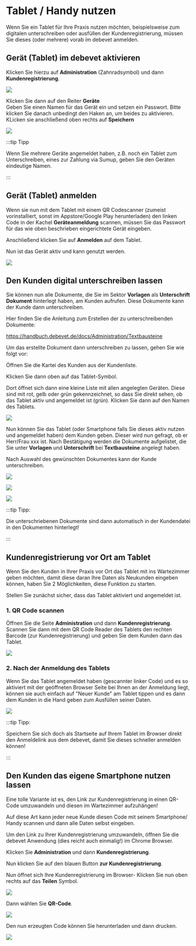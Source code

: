 # Tablet / Handy nutzen

Wenn Sie ein Tablet für Ihre Praxis nutzen möchten, beispielsweise zum digitalen unterschreiben oder ausfüllen der Kundenregistrierung,
müssen Sie dieses (oder mehrere) vorab im debevet anmelden.  

## Gerät (Tablet) im debevet aktivieren

Klicken Sie hierzu auf
**Administration** (Zahnradsymbol) und dann **Kundenregistrierung**.

![](../../static/img/erweiterungen/geraete_registrierung1.png)

Klicken Sie dann auf den Reiter **Geräte**   
Geben Sie einen Namen für das Gerät ein und setzen ein Passwort. Bitte klicken Sie danach unbedingt den Haken an, um beides zu aktivieren.
KLicken sie anschließend oben rechts auf **Speichern**

![](../../static/img/erweiterungen/geraete_registrierung2.png)

:::tip   Tipp

Wenn Sie mehrere Geräte angemeldet haben, z.B. noch ein Tablet zum Unterschreiben, eines zur Zahlung via Sumup, geben Sie den Geräten eindeutige Namen.

:::

## Gerät (Tablet) anmelden 

Wenn sie nun mit dem Tablet mit einem QR Codescanner (zumeist vorinstalliert, sonst im Appstore/Google Play herunterladen) den linken 
Code in der Kachel  **Geräteanmeldung** scannen, müssen Sie das Passwort für das wie oben beschrieben eingerichtete Gerät eingeben.  

Anschließend klicken Sie auf **Anmelden** auf dem Tablet.

Nun ist das Gerät aktiv und kann genutzt werden.  

![](../../static/img/Admin/tablet_anmeldung.png)

## Den Kunden digital unterschreiben lassen  

Sie können nun alle Dokumente, die Sie im Sektor **Vorlagen** als **Unterschrift Dokument** hinterlegt haben, am Kunden aufrufen. 
Diese Dokumente kann der Kunde dann unterschreiben.  

Hier finden Sie die Anleitung zum Erstellen der zu unterschreibenden Dokumente: 

https://handbuch.debevet.de/docs/Administration/Textbausteine

Um das erstellte Dokument dann unterschreiben zu lassen, gehen Sie wie folgt vor:

Öffnen Sie die Kartei des Kunden aus der Kundenliste. 

Klicken Sie dann oben auf das Tablet-Symbol. 

Dort öffnet sich dann eine kleine Liste mit allen angelegten Geräten. Diese sind mit rot, gelb oder grün gekennzeichnet, so dass Sie direkt sehen,
ob das Tablet aktiv und angemeldet ist (grün). Klicken Sie dann auf den Namen des Tablets.  

![](../../static/img/Admin/tablet_nutzung2.png)  

Nun können Sie das Tablet (oder Smartphone falls Sie dieses aktiv nutzen und angemeldet haben) dem Kunden geben. Dieser wird nun gefragt, ob er
Herr/Frau xxx ist. Nach Bestätigung werden die Dokumente aufgelistet, die Sie unter **Vorlagen** und **Unterschrift** bei **Textbausteine** angelegt haben.

Nach Auswahl des gewünschten Dokumentes kann der Kunde unterschreiben.

![](../../static/img/Admin/tablet_nutzung_kunde.png)  

![](../../static/img/Admin/tablet_docs.png)  

![](../../static/img/Admin/tablet_unterschrift.png)

:::tip Tipp: 

Die unterschriebenen Dokumente sind dann automatisch in der Kundendatei in den Dokumenten hinterlegt!

:::  

## Kundenregistrierung vor Ort am Tablet  

Wenn Sie den Kunden in Ihrer Praxis vor Ort das Tablet mit ins Wartezimmer geben möchten, damit diese daran Ihre Daten als Neukunden
eingeben können, haben Sie 2 Möglichkeiten, diese Funktion zu starten.

Stellen Sie zunächst sicher, dass das Tablet aktiviert und angemeldet ist. 

### 1. QR Code scannen  

Öffnen Sie die Seite **Administration** und dann **Kundenregistrierung**. Scannen Sie dann mit dem QR Code Reader des Tablets den rechten
Barcode (zur Kundenregistrierung) und geben Sie dem Kunden dann das Tablet.

![](../../static/img/Admin/tablet_scan_zur_reg.png)

### 2. Nach der Anmeldung des Tablets

Wenn Sie das Tablet angemeldet haben (gescannter linker Code) und es so aktiviert mit der geöffneten Browser Seite bei Ihnen an der
Anmeldung liegt, können sie auch einfach auf "Neuer Kunde" am Tablet tippen und es dann dem Kunden in die Hand geben zum Ausfüllen seiner Daten.  

![](../../static/img/Admin/tablet_neukunde.png)  

:::tip Tipp:

Speichern Sie sich doch als Startseite auf Ihrem Tablet im Browser direkt den Anmeldelink aus dem debevet, damit Sie dieses schneller
anmelden können!  

:::   

## Den Kunden das eigene Smartphone nutzen lassen 

Eine tolle Variante ist es, den Link zur Kundenregistrierung in einen QR-Code umzuwandeln und diesen im Wartezimmer aufzuhängen!

Auf diese Art kann jeder neue Kunde diesen Code mit seinem Smartphone/ Handy scannen und dann alle Daten selbst eingeben.

Um den Link zu Ihrer Kundenregistrierung umzuwandeln, öffnen Sie die debevet Anwendung (dies reicht auch einmalig!) im Chrome Browser. 

Klicken Sie **Administration** und dann **Kundenregistrierung**.   

Nun klicken Sie auf den blauen Button **zur Kundenregistrierung**. 

Nun öffnet sich Ihre Kundenregistrierung im Browser- Klicken Sie nun oben rechts auf das **Teilen** Symbol.  

![](../../static/img/Admin/qr_erzeugen1.png)  

Dann wählen Sie **QR-Code**.   

![](../../static/img/Admin/qr_erzeugen2.png)  

Den nun erzeugten Code können Sie herunterladen und dann drucken.  

![](../../static/img/Admin/qr_erzeugen3.png)





